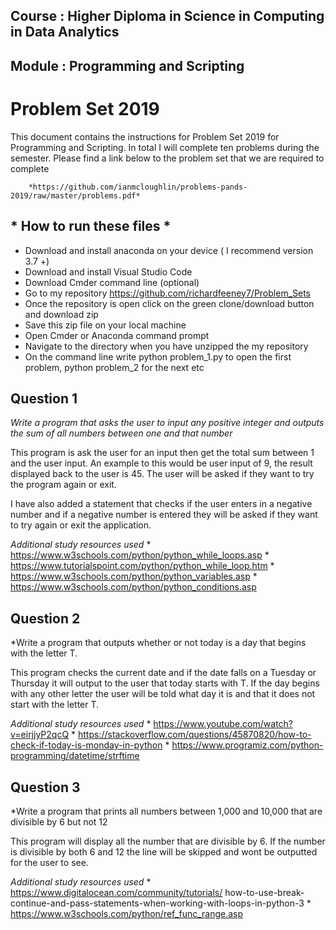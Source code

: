 ## Course : Higher Diploma in Science in Computing in Data Analytics
## Module : Programming and Scripting


# Problem Set 2019

This document contains the instructions for Problem Set 2019 for Programming and Scripting. In total I will
complete ten problems during the semester. Please find a link below to the problem set that we are required to
complete

        *https://github.com/ianmcloughlin/problems-pands-2019/raw/master/problems.pdf*

## * How to run these files *
   * Download and install anaconda on your device ( I recommend version 3.7 +) 
   * Download and install Visual Studio Code 
   * Download Cmder command line (optional)
   * Go to my repository https://github.com/richardfeeney7/Problem_Sets
   * Once the repository is open click on the green clone/download button and download zip
   * Save this zip file on your local machine
   * Open Cmder or Anaconda command prompt
   * Navigate to the directory when you have unzipped the my repository
   * On the command line write python problem_1.py to open the first problem, python problem_2 for the next etc

## Question 1

*Write a program that asks the user to input any positive integer and outputs the sum of all numbers between one and that number*

This program is ask the user for an input then get the total sum between 1 and the user input. An example to this would be user input of 9, the result displayed back to the user is 45. The user will be asked if they want to try the program again or exit. 

I have also added a statement that checks if the user enters in a negative number and if a negative number is entered they will be asked if they want to try again or exit the application. 

*Additional study resources used*
    * https://www.w3schools.com/python/python_while_loops.asp
    * https://www.tutorialspoint.com/python/python_while_loop.htm
    * https://www.w3schools.com/python/python_variables.asp
    * https://www.w3schools.com/python/python_conditions.asp

## Question 2

*Write a program that outputs whether or not today is a day that begins with the letter T.

This program checks the current date and if the date falls on a Tuesday or Thursday it will output to the user that today starts with T. If the day begins with any other letter the user will be told what day it is and that it does not start with the letter T. 

*Additional study resources used*
    * https://www.youtube.com/watch?v=eirjjyP2qcQ
    * https://stackoverflow.com/questions/45870820/how-to-check-if-today-is-monday-in-python
    * https://www.programiz.com/python-programming/datetime/strftime

## Question 3

*Write a program that prints all numbers between 1,000 and 10,000 that are divisible by 6 but not 12

This program will display all the number that are divisible by 6. If the number is divisible by both 6 and 12 the line will be skipped and wont be outputted for the user to see.

*Additional study resources used*
    * https://www.digitalocean.com/community/tutorials/ how-to-use-break-continue-and-pass-statements-when-working-with-loops-in-python-3
    * https://www.w3schools.com/python/ref_func_range.asp

